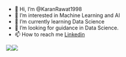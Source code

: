- 👋 Hi, I’m @KaranRawat1998
- 👀 I’m interested in Machine Learning and AI
- 🌱 I’m currently learning Data Science
- 💞️ I’m looking for guidance in Data Science. 
- 📫 How to reach me [Linkedin](https://www.linkedin.com/in/karan-rawat-2349161b3/)

<img src="https://github-readme-stats.vercel.app/api?username=KaranRawat1998&show_icons=true&text_color=a6accd&bg_color=273849&title_color=c792ea&icon_color=ffffff"><img src="https://github-readme-stats.vercel.app/api/top-langs/?username=KaranRawat1998&show_icons=true&text_color=a6accd&bg_color=273849&title_color=c792ea&icon_color=ffffff">

<!---
KaranRawat1998/KaranRawat1998 is a ✨ special ✨ repository because its `README.md` (this file) appears on your GitHub profile.
You can click the Preview link to take a look at your changes.
--->


